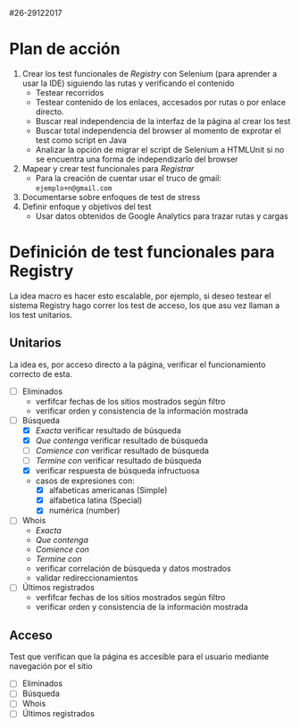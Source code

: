 #26-29122017

# Plan de acción
1. Crear los test funcionales de *Registry* con Selenium (para aprender a usar la IDE) siguiendo las rutas y verificando el contenido
	- Testear recorridos
	- Testear contenido de los enlaces, accesados por rutas o por enlace directo.
	- Buscar real independencia de la interfaz de la página al crear los test
	- Buscar total independencia del browser al momento de exprotar el test como script en Java
	- Analizar la opción de migrar el script de Selenium a HTMLUnit si no se encuentra una forma de independizarlo del browser
2. Mapear y crear test funcionales para *Registrar*
	- Para la creación de cuentar usar el truco de gmail: ```ejemplo+n@gmail.com```
3. Documentarse sobre enfoques de test de stress
4. Definir enfoque y objetivos del test
	- Usar datos obtenidos de Google Analytics para trazar rutas y cargas

# Definición de test funcionales para Registry
La idea macro es hacer esto escalable, por ejemplo, si deseo testear el sistema Registry hago correr los test de acceso, los que asu vez llaman a los test unitarios.

## Unitarios
La idea es, por acceso directo a la página, verificar el funcionamiento correcto de esta.
- [ ] Eliminados
	- verfifcar fechas de los sitios mostrados según filtro
	- verificar orden y consistencia de la información mostrada
- [ ] Búsqueda 
	- [x] *Exacta* verificar resultado de búsqueda
	- [x] *Que contenga* verificar resultado de búsqueda
	- [ ] *Comience con* verificar resultado de búsqueda
	- [ ] *Termine con* verificar resultado de búsqueda
	- [x] verificar respuesta de búsqueda infructuosa
	- casos de expresiones con:
		- [x] alfabeticas americanas (Simple)
		- [x] alfabetica latina (Special)
		- [x] numérica (number)
- [ ] Whois
	- *Exacta*
	- *Que contenga*
	- *Comience con*
	- *Termine con*
	- verificar correlación de búsqueda y datos mostrados
	- validar redireccionamientos
- [ ] Últimos registrados 
	- verfifcar fechas de los sitios mostrados según filtro
	- verificar orden y consistencia de la información mostrada

## Acceso
Test que verifican que la página es accesible para el usuario mediante navegación por el sitio
- [ ] Eliminados
- [ ] Búsqueda
- [ ] Whois
- [ ] Últimos registrados